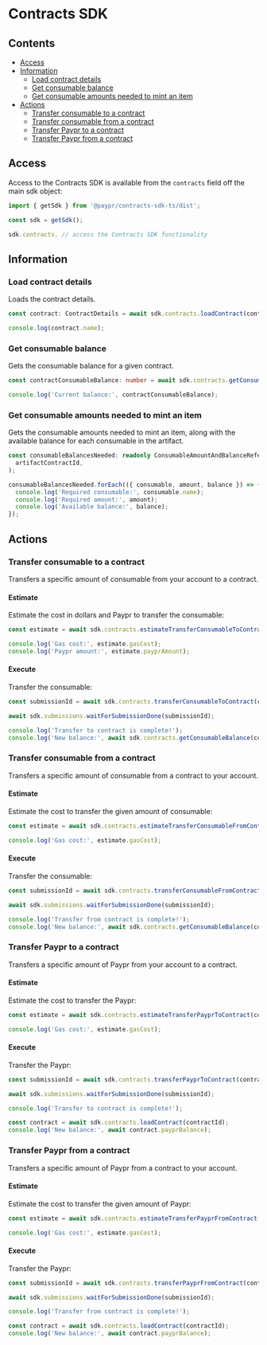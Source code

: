 # Contracts SDK

## Contents

- [Access](#access)
- [Information](#information)
  - [Load contract details](#load-contract-details)
  - [Get consumable balance](#get-consumable-balance)
  - [Get consumable amounts needed to mint an item](#get-consumable-amounts-needed-to-mint-an-item)
- [Actions](#actions)
  - [Transfer consumable to a contract](#transfer-consumable-to-a-contract)
  - [Transfer consumable from a contract](#transfer-consumable-from-a-contract)
  - [Transfer Paypr to a contract](#transfer-paypr-to-a-contract)
  - [Transfer Paypr from a contract](#transfer-paypr-from-a-contract)

## Access

Access to the Contracts SDK is available from the `contracts` field off the main
sdk object:

```typescript
import { getSdk } from '@paypr/contracts-sdk-ts/dist';

const sdk = getSdk();

sdk.contracts. // access the Contracts SDK functionality
```

## Information

### Load contract details

Loads the contract details.

```typescript
const contract: ContractDetails = await sdk.contracts.loadContract(contractId);

console.log(contract.name);
```

### Get consumable balance

Gets the consumable balance for a given contract.

```typescript
const contractConsumableBalance: number = await sdk.contracts.getConsumableBalance(contractId, consumableContractId);

console.log('Current balance:', contractConsumableBalance);
```

### Get consumable amounts needed to mint an item

Gets the consumable amounts needed to mint an item, along with the available balance for each consumable in the artifact.

```typescript
const consumableBalancesNeeded: readonly ConsumableAmountAndBalanceReference[] = await sdk.contracts.getConsumableAmountsNeededToMintItem(
  artifactContractId,
);

consumableBalancesNeeded.forEach(({ consumable, amount, balance }) => {
  console.log('Required consumable:', consumable.name);
  console.log('Required amount:', amount);
  console.log('Available balance:', balance);
});
```

## Actions

### Transfer consumable to a contract

Transfers a specific amount of consumable from your account to a contract.

#### Estimate

Estimate the cost in dollars and Paypr to transfer the consumable:

```typescript
const estimate = await sdk.contracts.estimateTransferConsumableToContract(contractId, consumableContractId, amount);

console.log('Gas cost:', estimate.gasCost);
console.log('Paypr amount:', estimate.payprAmount);
```

#### Execute

Transfer the consumable:

```typescript
const submissionId = await sdk.contracts.transferConsumableToContract(contractId, consumableContractId, amount);

await sdk.submissions.waitForSubmissionDone(submissionId);

console.log('Transfer to contract is complete!');
console.log('New balance:', await sdk.contracts.getConsumableBalance(contractId, consumableContractId));
```

### Transfer consumable from a contract

Transfers a specific amount of consumable from a contract to your account.

#### Estimate

Estimate the cost to transfer the given amount of consumable:

```typescript
const estimate = await sdk.contracts.estimateTransferConsumableFromContract(contractId, consumableContractId, amount);

console.log('Gas cost:', estimate.gasCost);
```

#### Execute

Transfer the consumable:

```typescript
const submissionId = await sdk.contracts.transferConsumableFromContract(contractId, consumableContractId, amount);

await sdk.submissions.waitForSubmissionDone(submissionId);

console.log('Transfer from contract is complete!');
console.log('New balance:', await sdk.contracts.getConsumableBalance(contractId, consumableContractId));
```

### Transfer Paypr to a contract

Transfers a specific amount of Paypr from your account to a contract.

#### Estimate

Estimate the cost to transfer the Paypr:

```typescript
const estimate = await sdk.contracts.estimateTransferPayprToContract(contractId, amount);

console.log('Gas cost:', estimate.gasCost);
```

#### Execute

Transfer the Paypr:

```typescript
const submissionId = await sdk.contracts.transferPayprToContract(contractId, amount);

await sdk.submissions.waitForSubmissionDone(submissionId);

console.log('Transfer to contract is complete!');

const contract = await sdk.contracts.loadContract(contractId);
console.log('New balance:', await contract.payprBalance);
```

### Transfer Paypr from a contract

Transfers a specific amount of Paypr from a contract to your account.

#### Estimate

Estimate the cost to transfer the given amount of Paypr:

```typescript
const estimate = await sdk.contracts.estimateTransferPayprFromContract(contractId, amount);

console.log('Gas cost:', estimate.gasCost);
```

#### Execute

Transfer the Paypr:

```typescript
const submissionId = await sdk.contracts.transferPayprFromContract(contractId, amount);

await sdk.submissions.waitForSubmissionDone(submissionId);

console.log('Transfer from contract is complete!');

const contract = await sdk.contracts.loadContract(contractId);
console.log('New balance:', await contract.payprBalance);
```
